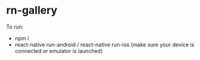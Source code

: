 # rn-gallery

To run: 
- npm i
- react-native run-android / react-native run-ios (make sure your device is connected or emulator is launched)
